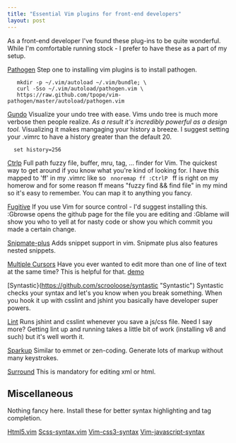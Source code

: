 ```yaml
---
title: "Essential Vim plugins for front-end developers"
layout: post
---
```


As a front-end developer I've found these plug-ins to be quite wonderful. While
I'm comfortable running stock - I prefer to have these as a part of my
setup.

[Pathogen](https://github.com/tpope/vim-pathogen/ "Pathogen - Manage your vim plugins")
Step one to installing vim plugins is to install pathogen.
```
   mkdir -p ~/.vim/autoload ~/.vim/bundle; \
   curl -Sso ~/.vim/autoload/pathogen.vim \
   https://raw.github.com/tpope/vim-pathogen/master/autoload/pathogen.vim
```

[Gundo](https://github.com/sjl/gundo.vim/ "Gundo - Visualize your history")
Visualize your undo tree with ease. Vims undo tree is much more verbose then people realize. 
*As a result it's incredibly powerful as a design tool.*  Visualizing it makes mangaging your history
a breeze. I suggest setting your .vimrc to have a history greater than the default 20. 
```
  set history=256
```

[Ctrlp](https://github.com/kien/ctrlp.vim/ "ctrlp - fuzzy finder")
Full path fuzzy file, buffer, mru, tag, ... finder for Vim. The quickest way to
get around if you know what you're kind of looking for. 
I have this mapped to 'ff' in my .vimrc like so
<code>
  nnoremap ff :CtrlP<CR>
</code>
ff is right on my homerow and for some reason ff means "fuzzy find && find file" in my mind
so it's easy to remember. You can map it to anything you fancy.

[Fugitive](https://github.com/tpope/vim-fugitive, "Fugitive - a Git wrapper for Vim")
If you use Vim for source control - I'd suggest installing this. :Gbrowse opens the github page for the file you are editing
and :Gblame will show you who to yell at for nasty code or show you which commit you made a certain change.

[Snipmate-plus](https://github.com/garbas/vim-snipmate "Snippets for Vim")
Adds snippet support in vim. Snipmate plus also features nested snippets.

[Multiple Cursors](https://github.com/terryma/vim-multiple-cursors "Multiple Cursors")
Have you ever wanted to edit more than one of line of text at the same time?
This is helpful for that. [demo](http://www.youtube.com/watch?v=Umb59mMvCxA "Video Demo")

[Syntastic}(https://github.com/scrooloose/syntastic "Syntastic")
Syntastic checks your syntax and let's you know when you break something. 
When you hook it up with csslint and jshint you basically have 
developer super powers.

[Lint](https://github.com/joestelmach/lint.vim "Lint")
Runs jshint and csslint whenever you save a js/css file. Need I say more?
Getting lint up and running takes a little bit of work (installing v8 and such) but
it's well worth it. 

[Sparkup](https://github.com/rstacruz/sparkup)
Similar to emmet or zen-coding. Generate lots of markup without many keystrokes. 

[Surround](https://github.com/tpope/vim-surround)
This is mandatory for editing xml or html. 


## Miscellaneous

Nothing fancy here. 
Install these for better syntax highlighting and tag completion.

[Html5.vim](https://github.com/othree/html5.vim)
[Scss-syntax.vim](https://github.com/cakebaker/scss-syntax.vim)
[Vim-css3-syntax](https://github.com/hail2u/vim-css3-syntax)
[Vim-javascript-syntax](https://github.com/jelera/vim-javascript-syntax)
